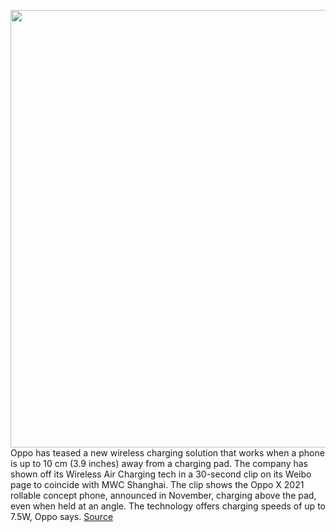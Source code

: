 <img src='https://cdn.vox-cdn.com/uploads/chorus_asset/file/11490453/a-01.0.png' width='700px' /><br/>
Oppo has teased a new wireless charging solution that works when a phone is up to 10 cm (3.9 inches) away from a charging pad. The company has shown off its Wireless Air Charging tech in a 30-second clip on its Weibo page to coincide with MWC Shanghai. The clip shows the Oppo X 2021 rollable concept phone, announced in November, charging above the pad, even when held at an angle. The technology offers charging speeds of up to 7.5W, Oppo says.
<a href='https://www.theverge.com/circuitbreaker/2021/2/23/22296817/oppo-mid-air-wireless-charging-x-2021-concept-phone-xiaomi-motorola'> Source <a/>